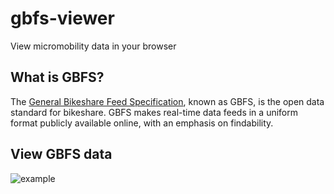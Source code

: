# gbfs-viewer
View micromobility data in your browser

## What is GBFS?
The [General Bikeshare Feed Specification](https://github.com/NABSA/gbfs), known as GBFS, is the open data standard for bikeshare. GBFS makes real-time data feeds in a uniform format publicly available online, with an emphasis on findability.

## View GBFS data 
![example](https://user-images.githubusercontent.com/5776439/51991895-b9b6f800-24b4-11e9-8ca5-a6a85045d70e.png)
